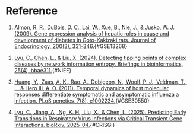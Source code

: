 # Reference

1. [Almon, R. R., DuBois, D. C., Lai, W., Xue, B., Nie, J., & Jusko, W. J. (2009). Gene expression analysis of hepatic roles in cause and development of diabetes in Goto-Kakizaki rats. Journal of Endocrinology, 200(3), 331-346.](https://doi.org/10.1677/JOE-08-0404){#GSE13268}

2. [Lyu, C., Chen, L., & Liu, X. (2024). Detecting tipping points of complex diseases by network information entropy. Briefings in bioinformatics, 25(4), bbae311.](https://doi.org/10.1093/bib/bbae311){#NIEE}

3. [Huang, Y., Zaas, A. K., Rao, A., Dobigeon, N., Woolf, P. J., Veldman, T., ... & Hero III, A. O. (2011). Temporal dynamics of host molecular responses differentiate symptomatic and asymptomatic influenza a infection. PLoS genetics, 7(8), e1002234.](https://doi.org/10.1371/journal.pgen.1002234){#GSE30550}

4. [Lyu, C., Jiang, A., Ng, K. H., Liu, X., & Chen, L. (2025). Predicting Early Transitions in Respiratory Virus Infections via Critical Transient Gene Interactions. bioRxiv, 2025-04.](https://doi.org/10.1101/2025.04.18.649619){#CRISGI}